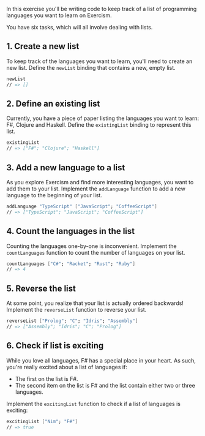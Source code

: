 In this exercise you'll be writing code to keep track of a list of programming languages you want to learn on Exercism.

You have six tasks, which will all involve dealing with lists.

## 1. Create a new list

To keep track of the languages you want to learn, you'll need to create an new list. Define the `newList` binding that contains a new, empty list.

```fsharp
newList
// => []
```

## 2. Define an existing list

Currently, you have a piece of paper listing the languages you want to learn: F#, Clojure and Haskell. Define the `existingList` binding to represent this list.

```fsharp
existingList
// => ["F#"; "Clojure"; "Haskell"]
```

## 3. Add a new language to a list

As you explore Exercism and find more interesting languages, you want to add them to your list. Implement the `addLanguage` function to add a new language to the beginning of your list.

```fsharp
addLanguage "TypeScript" ["JavaScript"; "CoffeeScript"]
// => ["TypeScript"; "JavaScript"; "CoffeeScript"]
```

## 4. Count the languages in the list

Counting the languages one-by-one is inconvenient. Implement the `countLanguages` function to count the number of languages on your list.

```fsharp
countLanguages ["C#"; "Racket"; "Rust"; "Ruby"]
// => 4
```

## 5. Reverse the list

At some point, you realize that your list is actually ordered backwards! Implement the `reverseList` function to reverse your list.

```fsharp
reverseList ["Prolog"; "C"; "Idris"; "Assembly"]
// => ["Assembly"; "Idris"; "C"; "Prolog"]
```

## 6. Check if list is exciting

While you love all languages, F# has a special place in your heart. As such, you're really excited about a list of languages if:

- The first on the list is F#.
- The second item on the list is F# and the list contain either two or three languages.

Implement the `excitingList` function to check if a list of languages is exciting:

```fsharp
excitingList ["Nim"; "F#"]
// => true
```
